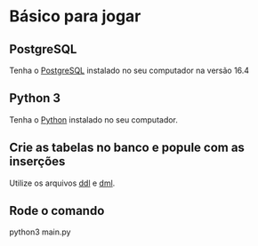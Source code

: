 # Básico para jogar

## PostgreSQL

Tenha o [PostgreSQL](https://www.postgresql.org/download/) instalado no seu computador na versão 16.4

## Python 3

Tenha o [Python](https://www.python.org/downloads/) instalado no seu computador.

## Crie as tabelas no banco e popule com as inserções

Utilize os arquivos [ddl](https://github.com/SBD1/2024.1-Dark-Souls-Prepare-to-Die/blob/main/db/ddl.sql) e [dml](https://github.com/SBD1/2024.1-Dark-Souls-Prepare-to-Die/blob/main/db/dml.sql).

## Rode o comando

python3 main.py




